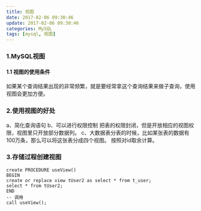 ```yaml
---
title: 视图
date: 2017-02-06 09:30:46
update: 2017-02-06 09:30:46
categories: MySQL
tags: [mysql, 视图]
---
```


### 1.MySQL视图
<!-- more -->
#### 1.1 视图的使用条件

如果某个查询结果出现的非常频繁，就是要经常拿这个查询结果来做子查询，使用视图会更加方便。


### 2.使用视图的好处

a、简化查询语句
b、可以进行权限控制
把表的权限封闭，但是开放相应的视图权限，视图里只开放部分数据列。
c、大数据表分表的时候，比如某张表的数据有100万条，那么可以将这张表分成四个视图。
按照对id取余计算。

### 3.存储过程创建视图
```mysql
create PROCEDURE useView()
BEGIN
create or replace view tUser2 as select * from t_user;
select * from tUser2;
END
-- 调用
call useView();
```